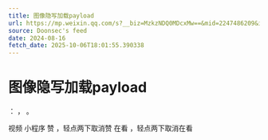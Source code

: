 ```yaml
---
title: 图像隐写加载payload
url: https://mp.weixin.qq.com/s?__biz=MzkzNDQ0MDcxMw==&mid=2247486209&idx=3&sn=4621a3880841d7cd538a6378a1fee198
source: Doonsec's feed
date: 2024-08-16
fetch_date: 2025-10-06T18:01:55.390338
---
```


# 图像隐写加载payload

：
，
。

视频
小程序
赞
，轻点两下取消赞
在看
，轻点两下取消在看
